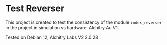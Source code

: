 # Test Reverser

This project is created to test the consistency of the module `index_reverser` in the project in simulation vs hardware: Alchitry Au V1. 

Tested on Debian 12, Alchitry Labs V2 2.0.28 


